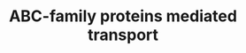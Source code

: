 ---
annotations:
- id: PW:0000103
  parent: regulatory pathway
  type: Pathway Ontology
  value: transport pathway
authors:
- MaintBot
- MartijnVanIersel
- ReactomeTeam
- Anwesha
- Egonw
description: The ATP-binding cassette (ABC) superfamily of active transporters involves
  a large number of functionally diverse transmembrane proteins. They transport  a
  variety of compounds through membranes against steep concentration gradients at
  the cost of ATP hydrolysis.  These substrates include amino acids, lipids, inorganic
  ions, peptides, saccharides, peptides for antigen presentation, metals, drugs, and
  proteins. The ABC transporters not only move a variety of substrates into and out
  of the cell, but are also involved in intracellular compartmental transport. Energy
  derived from the hydrolysis of ATP is used to transport the substrate across the
  membrane against a concentration gradient. Human genome contains 48 ABC genes; 16
  of these have a known function and 14 are associated with a defined human disease
  (Dean et al. 2001, Borst and Elferink 2002, Rees et al. 2009).  View original pathway
  at:[http://www.reactome.org/PathwayBrowser/#DIAGRAM=382556 Reactome].
last-edited: 2018-11-01
organisms:
- Homo sapiens
redirect_from:
- /index.php/Pathway:WP1780
- /instance/WP1780
revision: null
schema-jsonld:
- '@context': https://schema.org/
  '@id': https://wikipathways.github.io/pathways/WP1780.html
  '@type': Dataset
  creator:
    '@type': Organization
    name: WikiPathways
  description: The ATP-binding cassette (ABC) superfamily of active transporters involves
    a large number of functionally diverse transmembrane proteins. They transport  a
    variety of compounds through membranes against steep concentration gradients at
    the cost of ATP hydrolysis.  These substrates include amino acids, lipids, inorganic
    ions, peptides, saccharides, peptides for antigen presentation, metals, drugs,
    and proteins. The ABC transporters not only move a variety of substrates into
    and out of the cell, but are also involved in intracellular compartmental transport.
    Energy derived from the hydrolysis of ATP is used to transport the substrate across
    the membrane against a concentration gradient. Human genome contains 48 ABC genes;
    16 of these have a known function and 14 are associated with a defined human disease
    (Dean et al. 2001, Borst and Elferink 2002, Rees et al. 2009).  View original
    pathway at:[http://www.reactome.org/PathwayBrowser/#DIAGRAM=382556 Reactome].
  keywords:
  - 23mer peptide
  - 26S proteasome
  - ABCA cholesterol
  - 'ABCA10 '
  - ABCA12
  - 'ABCA2 '
  - ABCA3
  - ABCA4
  - ABCA5
  - 'ABCA6 '
  - 'ABCA7 '
  - ABCA7-1:ApoA1
  - ABCA7-dependent
  - 'ABCA8 '
  - ABCA8/B1/B5
  - 'ABCA9 '
  - 'ABCB1 '
  - 'ABCB10 '
  - ABCB4
  - 'ABCB5 '
  - 'ABCB6 '
  - 'ABCB7(23-752) '
  - 'ABCB8 '
  - 'ABCB9 '
  - ABCB9 dimer
  - 'ABCC1 '
  - 'ABCC10 '
  - 'ABCC11 '
  - ABCC2
  - 'ABCC2 '
  - 'ABCC3 '
  - 'ABCC4 '
  - 'ABCC5 '
  - 'ABCC6 '
  - 'ABCC9 '
  - ABCCs
  - 'ABCD1 '
  - ABCD1-3 dimers
  - 'ABCD2 '
  - 'ABCD3 '
  - ABCF1
  - 'ABCF1 '
  - ABCF1:EIF2S1:EIF2S2:EIF2S3
  - 'ABCG1 '
  - ABCG1 dimer
  - 'ABCG4 '
  - ABCG4 dimer
  - 'ABCG5 '
  - ABCG5:ABCG8
  - 'ABCG8 '
  - ADP
  - 'APOA1(25-266) '
  - ATP
  - 'BDG '
  - 'BMG '
  - BMG,BDG
  - CFTR
  - 'CFTR '
  - CFTR G551D
  - 'CFTR G551D '
  - CFTR:ERAD complex
  - CHOL
  - 'CHOL '
  - Cl-
  - 'DERL1 '
  - 'DERL2 '
  - 'DERL3 '
  - 'EIF2S1 '
  - EIF2S1:EIF2S2:EIF2S3
  - 'EIF2S2 '
  - 'EIF2S3 '
  - ERAD complex
  - 'ERLEC1 '
  - 'ERLIN1 '
  - 'ERLIN2 '
  - H2O
  - HCO3-
  - Heme transporters
  - Ivacaftor
  - 'Ivacaftor '
  - Ivacaftor:CFTR G551D
  - K+
  - 'KCNJ11 '
  - KCNJ11:ABCC9
  - LCFA
  - MTABC3 dimer
  - 'OS9 '
  - PC
  - 'PC '
  - PC, PG
  - PEX19
  - 'PEX19 '
  - PEX19:ABCD1/2/3
  - PEX3
  - 'PG '
  - 'PSMA1 '
  - 'PSMA2 '
  - 'PSMA3 '
  - 'PSMA4 '
  - 'PSMA5 '
  - 'PSMA6 '
  - 'PSMA7 '
  - 'PSMA8 '
  - 'PSMB1 '
  - 'PSMB10 '
  - 'PSMB11 '
  - 'PSMB2 '
  - 'PSMB3 '
  - 'PSMB4 '
  - 'PSMB5 '
  - 'PSMB6 '
  - 'PSMB7 '
  - 'PSMB8 '
  - 'PSMB9 '
  - 'PSMC1 '
  - 'PSMC2 '
  - 'PSMC3 '
  - 'PSMC4 '
  - 'PSMC5 '
  - 'PSMC6 '
  - 'PSMD1 '
  - 'PSMD10 '
  - 'PSMD11 '
  - 'PSMD12 '
  - 'PSMD13 '
  - 'PSMD14 '
  - 'PSMD2 '
  - 'PSMD3 '
  - 'PSMD4 '
  - 'PSMD5 '
  - 'PSMD6 '
  - 'PSMD7 '
  - 'PSMD8 '
  - 'PSMD9 '
  - 'PSME1 '
  - 'PSME2 '
  - 'PSME3 '
  - 'PSME4 '
  - 'PSMF1 '
  - Pi
  - 'RNF185 '
  - 'RNF5 '
  - 'RPS27A(1-76) '
  - 'SEL1L '
  - 'SHFM1 '
  - 'SPHM '
  - 'UBA52(1-76) '
  - 'UBB(1-76) '
  - 'UBB(153-228) '
  - 'UBB(77-152) '
  - 'UBC(1-76) '
  - 'UBC(153-228) '
  - 'UBC(229-304) '
  - 'UBC(305-380) '
  - 'UBC(381-456) '
  - 'UBC(457-532) '
  - 'UBC(533-608) '
  - 'UBC(609-684) '
  - 'UBC(77-152) '
  - Ub
  - Ub-misfolded nascent
  - 'VCP '
  - a xenobiotic
  - atRAL
  - complex
  - heme
  - lipids
  - misfolded CFTR
  - 'misfolded CFTR '
  - misfolded CFTR:ERAD
  - organic anion
  - phospholipids
  - 'phytosterols '
  - porphyrin
  - sterols
  - transporters
  license: CC0
  name: ABC-family proteins mediated transport
seo: CreativeWork
title: ABC-family proteins mediated transport
wpid: WP1780
---